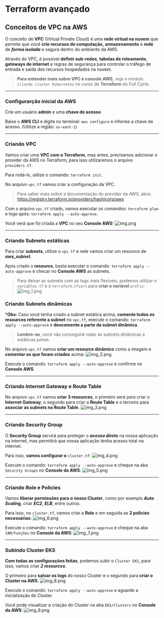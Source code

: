 # Terraform avançado

## Conceitos de VPC na AWS

O conceito de **VPC** (Virtual Private Cloud) é uma **rede virtual na nuvem** que permite que você **crie recursos de computação,**
**armazenamento** e **rede** de _**forma isolada**_ e segura dentro do ambiente da AWS.

Através do VPC, é possível **definir sub-redes**, **tabelas de roteamento**, **gateways de internet** e regras de segurança para
controlar o tráfego de entrada e saída dos recursos hospedados na nuvem.

>**Para entender mais sobre VPC e console AWS**, veja o módulo `Criando cluster Kubernetes` no curso
de **Terraform** do Full Cycle.

---

### Configurarção inicial da AWS

Crie um usuário **admin** e uma **chave de acesso**.

Baixe o **AWS CLI** e digite no terminal: `aws configure` e informe a chave de acesso. (Utilize a região: `us-east-1`)

---

### Criando VPC

Vamos criar uma **VPC com o Terraform**, mas antes, precisamos adicionar o provider da AWS no Terraform, para isso
utilizaremos o arquivo `providers.tf`.

Para rodá-lo, utilize o comando: `terraform init`.

No arquivo `vpc.tf` vamos criar a configuração da VPC.

> Para saber mais sobre a documentação do provider da AWS, abra: https://registry.terraform.io/providers/hashicorp/aws

Com o arquivo `vpc.tf` criado, vamos executar os comandos: `terraform plan` e logo após: `terraform apply --auto-approve`.

Você verá que foi criada a **VPC** no seu **Console AWS:**
![img.png](readme_images/img.png)

---

### Criando Subnets estáticas

Para criar **subnets**, utilize o `vpc.tf` e nele vamos criar um resource de _**aws_subnet**_.

Após criado o **resource**, basta executar o comando: `terraform apply --auto-approve` e checar no **Console AWS** as subnets.

> Para deixar as subnets com as tags mais flexíveis, podemos utilizar o `variables.tf` e o `terraform.tfvars` para **criar a
variável** `prefix`:
![img_1.png](readme_images/img_1.png)

### Criando Subnets dinâmicas

***Obs:** Caso você tenha criado a subnet estática acima, **comente todos os resources referente a subnet** no `vpc.tf`,
execute o comando: `terraform apply --auto-approve` e **descomente a parte da subnet dinâmica**.

> **Lembre-se**, você não conseguirá rodar as subnets dinâmicas e estáticas juntas.

No arquivo `vpc.tf` vamos **criar um resource dinâmico** como a imagem e **comentar os que foram criados** acima:
![img_2.png](readme_images/img_2.png)

Execute o comando: `terraform apply --auto-approve` e confirme no **Console AWS**.

---

### Criando Internet Gateway e Route Table

No arquivo `vpc.tf` vamos **criar 3 resources**, o primeiro será para criar o **Internet Gateway**, o segundo para criar a
**Route Table** e o terceiro para **associar as subnets na Route Table**.
![img_3.png](readme_images/img_3.png)

---

### Criando Security Group

O **Security Group** servirá para proteger o _**acesso direto**_ na nossa aplicação na internet, mas permitirá que nossa aplicação
tenha acesso total na internet.

Para isso, **vamos configurar o** `cluster.tf`:
![img_4.png](readme_images/img_4.png)

Execute o comando: `terraform apply --auto-approve` e cheque na aba `Security Groups` no **Console da AWS**:
![img_5.png](readme_images/img_5.png)

---

### Criando Role e Policies

Vamos **liberar permissões para o nosso Cluster**, como por exemplo **_Auto Scaling_**, criar **_EC2_**, **_ELB_**, entre outros.

Para isso, no `cluster.tf`, vamos criar a **Role** e em seguida as **2 policies necessárias**:
![img_6.png](readme_images/img_6.png)

Execute o comando: `terraform apply --auto-approve` e cheque na aba `IAM/Funções` no **Console da AWS**:
![img_7.png](readme_images/img_7.png)

---

### Subindo Cluster EKS

**Com todas as configurações feitas**, podemos subir o `Cluster EKS`, para isso, vamos criar _**2 resources**_.

O primeiro para **salvar os logs** do nosso Cluster e o segundo para **criar o Cluster na AWS**.
![img_8.png](readme_images/img_8.png)

Execute o comando: `terraform apply --auto-approve` e aguarde a inicialização do Cluster.

Você pode visualizar a criação do Cluster na aba `EKS/Clusters` no **Console da AWS**:
![img_9.png](readme_images/img_9.png)